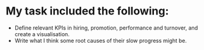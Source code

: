 # My task included the following:
* Define relevant KPIs in hiring, promotion, performance and turnover, and create a visualisation.
* Write what I think some root causes of their slow progress might be.
